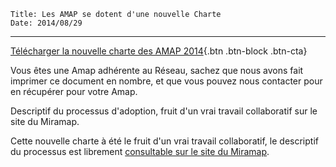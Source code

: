 	Title: Les AMAP se dotent d'une nouvelle Charte
	Date: 2014/08/29
---

[Télécharger la nouvelle charte des AMAP 2014](http://miramap.org/IMG/pdf/charte_des_amap_mars_2014-2.pdf){.btn .btn-block .btn-cta}

Vous êtes une Amap adhérente au Réseau, sachez que nous avons fait imprimer ce document en nombre, et que vous pouvez nous contacter pour en récupérer pour votre Amap.

Descriptif du processus d'adoption, fruit d'un vrai travail collaboratif sur le site du Miramap.

Cette nouvelle charte à été le fruit d'un vrai travail collaboratif, le descriptif du processus est librement [consultable sur le site du Miramap](http://miramap.org/LA-CHARTE-DES-AMAP-2014.html).
